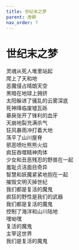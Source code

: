 ```yaml
---
title: 世纪末之梦
parent: 唐朝
nav_order: 7
---
```


# 世纪末之梦

灵魂从死人堆里站起  
爬上了天和地  
恶魔侵占晴朗天空  
黑暗在地球上拥挤  
太阳躲进了骚乱的云雾深底  
死神降临废墟瓦砾  
暴戾张开了锋利的血牙  
天崩地裂充满杀气  
狂风暴雨冲打着大地  
荡平了山川屋脊  
邪恶喷吐熊熊火焰  
疯狂吞噬精神肉体  
少女和丑恶残忍的野兽在一起  
羞耻贞洁面目奇异  
智慧和妖魔紧紧地抱在一起  
摧毁文明灭掉世纪  
我们都是复活的魔鬼  
疯狂的野性是我们的武器  
我们都是复活的魔鬼  
控制了海洋和山川陆地  
嘿呦嘿  
复活的魔鬼  
主宰这世界  
我们是复活的魔鬼